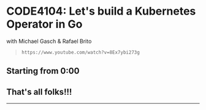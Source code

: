 # CODE4104: Let's build a Kubernetes Operator in Go

with Michael Gasch & Rafael Brito

> `https://www.youtube.com/watch?v=8Ex7ybi273g`

## Starting from 0:00

## That's all folks!!!
___
